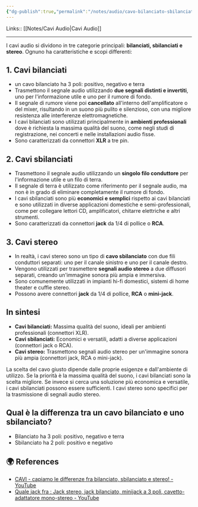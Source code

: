 ```yaml
---
{"dg-publish":true,"permalink":"/notes/audio/cavo-bilanciato-sbilanciato-e-stereo/","tags":["type/note"]}
---
```


Links:: [[Notes/Cavi Audio\|Cavi Audio]]

---
I cavi audio si dividono in tre categorie principali: **bilanciati, sbilanciati e stereo**. Ognuno ha caratteristiche e scopi differenti:

## 1. Cavi bilanciati

- un cavo bilanciato ha 3 poli: positivo, negativo e terra
- Trasmettono il segnale audio utilizzando **due segnali distinti e invertiti**, uno per l'informazione utile e uno per il rumore di fondo.
- Il segnale di rumore viene poi **cancellato** all'interno dell'amplificatore o del mixer, risultando in un suono più pulito e silenzioso, con una migliore resistenza alle interferenze elettromagnetiche.
- I cavi bilanciati sono utilizzati principalmente in **ambienti professionali** dove è richiesta la massima qualità del suono, come negli studi di registrazione, nei concerti e nelle installazioni audio fisse.
- Sono caratterizzati da connettori **XLR** a tre pin.

## 2. Cavi sbilanciati

- Trasmettono il segnale audio utilizzando un **singolo filo conduttore** per l'informazione utile e un filo di terra.
- Il segnale di terra è utilizzato come riferimento per il segnale audio, ma non è in grado di eliminare completamente il rumore di fondo.
- I cavi sbilanciati sono più **economici e semplici** rispetto ai cavi bilanciati e sono utilizzati in diverse applicazioni domestiche e semi-professionali, come per collegare lettori CD, amplificatori, chitarre elettriche e altri strumenti.
- Sono caratterizzati da connettori **jack** da 1/4 di pollice o **RCA**.

## 3. Cavi stereo

- In realtà, i cavi stereo sono un tipo di **cavo sbilanciato** con due fili conduttori separati: uno per il canale sinistro e uno per il canale destro.
- Vengono utilizzati per trasmettere **segnali audio stereo** a due diffusori separati, creando un'immagine sonora più ampia e immersiva.
- Sono comunemente utilizzati in impianti hi-fi domestici, sistemi di home theater e cuffie stereo.
- Possono avere connettori **jack** da 1/4 di pollice, **RCA** o **mini-jack**.

## In sintesi

- **Cavi bilanciati:** Massima qualità del suono, ideali per ambienti professionali (connettori XLR).
- **Cavi sbilanciati:** Economici e versatili, adatti a diverse applicazioni (connettori jack o RCA).
- **Cavi stereo:** Trasmettono segnali audio stereo per un'immagine sonora più ampia (connettori jack, RCA o mini-jack).

La scelta del cavo giusto dipende dalle proprie esigenze e dall'ambiente di utilizzo. Se la priorità è la massima qualità del suono, i cavi bilanciati sono la scelta migliore. Se invece si cerca una soluzione più economica e versatile, i cavi sbilanciati possono essere sufficienti. I cavi stereo sono specifici per la trasmissione di segnali audio stereo.


## Qual è la differenza tra un cavo bilanciato e uno sbilanciato?

- Bilanciato ha 3 poli: positivo, negativo e terra
- Sbilanciato ha 2 poli: positivo e negativo




## 🌍 References

- [CAVI - capiamo le differenze fra bilanciato, sbilanciato e stereo! - YouTube](https://www.youtube.com/watch?v=v66kRDt7MQY)
- [Quale jack fra : Jack stereo, jack bilanciato, minijack a 3 poli, cavetto-adattatore mono-stereo - YouTube](https://www.youtube.com/watch?v=IQVnwhA6GZk)

